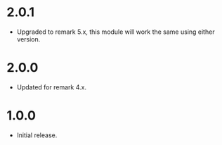 # 2.0.1

* Upgraded to remark 5.x, this module will work the same using either version.

# 2.0.0

* Updated for remark 4.x.

# 1.0.0

* Initial release.

